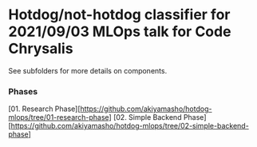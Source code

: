 # Hotdog/not-hotdog classifier for 2021/09/03 MLOps talk for Code Chrysalis

See subfolders for more details on components.

### Phases

[01. Research Phase][https://github.com/akiyamasho/hotdog-mlops/tree/01-research-phase]
[02. Simple Backend Phase][https://github.com/akiyamasho/hotdog-mlops/tree/02-simple-backend-phase]
